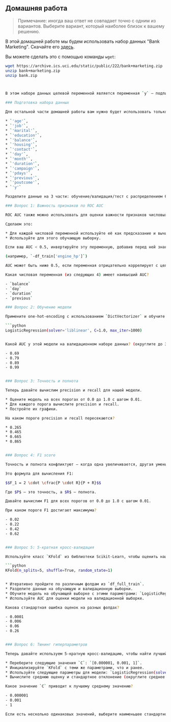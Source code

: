 ## Домашняя работа

> Примечание: иногда ваш ответ не совпадает точно с одним из вариантов.
> Выберите вариант, который наиболее близок к вашему решению.

В этой домашней работе мы будем использовать набор данных "Bank Marketing". Скачайте его [здесь](https://archive.ics.uci.edu/static/public/222/bank+marketing.zip).

Вы можете сделать это с помощью команды `wget`:

```bash
wget https://archive.ics.uci.edu/static/public/222/bank+marketing.zip
unzip bank+marketing.zip 
unzip bank.zip



В этом наборе данных целевой переменной является переменная `y` — подписался ли клиент на срочный депозит или нет.

### Подготовка набора данных

Для остальной части домашней работы вам нужно будет использовать только следующие столбцы:

* `'age'`,
* `'job'`,
* `'marital'`,
* `'education'`,
* `'balance'`,
* `'housing'`,
* `'contact'`,
* `'day'`,
* `'month'`,
* `'duration'`,
* `'campaign'`,
* `'pdays'`,
* `'previous'`,
* `'poutcome'`,
* `'y'`

Разделите данные на 3 части: обучение/валидация/тест с распределением 60%/20%/20%. Используйте функцию `train_test_split` для этого с параметром `random_state=1`.

### Вопрос 1: Важность признаков по ROC AUC

ROC AUC также можно использовать для оценки важности признаков числовых переменных.

Сделаем это:

* Для каждой числовой переменной используйте её как предсказание и вычислите AUC с переменной `y` в качестве фактического значения.
* Используйте для этого обучающую выборку.

Если ваш AUC < 0.5, инвертируйте эту переменную, добавив перед ней знак "-".

(например, `-df_train['engine_hp']`)

AUC может быть ниже 0.5, если переменная отрицательно коррелирует с целевой переменной. Вы можете изменить направление корреляции, взяв отрицательное значение этой переменной — тогда отрицательная корреляция станет положительной.

Какая числовая переменная (из следующих 4) имеет наивысший AUC?

- `balance`
- `day`
- `duration`
- `previous`

### Вопрос 2: Обучение модели

Примените one-hot-encoding с использованием `DictVectorizer` и обучите логистическую регрессию с этими параметрами:

```python
LogisticRegression(solver='liblinear', C=1.0, max_iter=1000)


Какой AUC у этой модели на валидационном наборе данных? (округлите до 3 знаков)

- 0.69
- 0.79
- 0.89
- 0.99


### Вопрос 3: Точность и полнота

Теперь давайте вычислим precision и recall для нашей модели.

* Оцените модель на всех порогах от 0.0 до 1.0 с шагом 0.01.
* Для каждого порога вычислите precision и recall.
* Постройте их графики.

На каком пороге precision и recall пересекаются?

* 0.265
* 0.465
* 0.665
* 0.865


### Вопрос 4: F1 score

Точность и полнота конфликтуют — когда одна увеличивается, другая уменьшается. Поэтому их часто объединяют в метрику F1 score, которая учитывает обе.

Это формула для вычисления F1:

$$F_1 = 2 \cdot \cfrac{P \cdot R}{P + R}$$

Где $P$ — это точность, а $R$ — полнота.

Давайте вычислим F1 для всех порогов от 0.0 до 1.0 с шагом 0.01.

При каком пороге F1 достигает максимума?

- 0.02
- 0.22
- 0.42
- 0.62


### Вопрос 5: 5-кратная кросс-валидация

Используйте класс `KFold` из библиотеки Scikit-Learn, чтобы оценить нашу модель на 5 разных фолдах:

```python
KFold(n_splits=5, shuffle=True, random_state=1)


* Итеративно пройдите по различным фолдам из `df_full_train`.
* Разделите данные на обучающую и валидационную выборки.
* Обучите модель на обучающей выборке с этими параметрами: `LogisticRegression(solver='liblinear', C=1.0, max_iter=1000)`.
* Используйте AUC для оценки модели на валидационной выборке.

Какова стандартная ошибка оценок на разных фолдах?

- 0.0001
- 0.006
- 0.06
- 0.26


### Вопрос 6: Тюнинг гиперпараметров

Теперь давайте используем 5-кратную кросс-валидацию, чтобы найти лучший параметр `C`.

* Переберите следующие значения `C`: `[0.000001, 0.001, 1]`.
* Инициализируйте `KFold` с теми же параметрами, что и ранее.
* Используйте следующие параметры для модели: `LogisticRegression(solver='liblinear', C=C, max_iter=1000)`.
* Вычислите среднюю оценку и стандартное отклонение (округлите среднее значение и std до 3 знаков).

Какое значение `C` приводит к лучшему среднему значению?

- 0.000001
- 0.001
- 1

Если есть несколько одинаковых значений, выберите наименьшее стандартное отклонение. Если и тогда есть совпадения, выберите наименьшее значение `C`.



